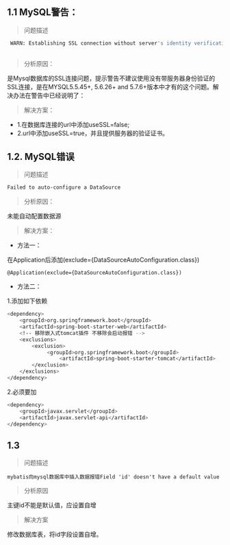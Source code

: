 ## 1.1 MySQL警告：
> 问题描述
``` bash 
 WARN: Establishing SSL connection without server's identity verification is not recommended. According to MySQL 5.5.45+, 5.6.26+ and 5.7.6+ requirements SSL connection must be established by default if explicit option isn't set. For compliance with existing applications not using SSL the verifyServerCertificate property is set to 'false'. You need either to explicitly disable SSL by setting useSSL=false, or set useSSL=true and provide truststore for server certificate verification.
 
```
> 分析原因：

是Mysql数据库的SSL连接问题，提示警告不建议使用没有带服务器身份验证的SSL连接，是在MYSQL5.5.45+, 5.6.26+ and 5.7.6+版本中才有的这个问题。解决办法在警告中已经说明了：

> 解决方案：

- 1.在数据库连接的url中添加useSSL=false;
- 2.url中添加useSSL=true，并且提供服务器的验证证书。

## 1.2. MySQL错误
> 问题描述
``` bash 
Failed to auto-configure a DataSource
```

> 分析原因：

未能自动配置数据源

> 解决方案：

- 方法一：

 在Application后添加(exclude={DataSourceAutoConfiguration.class})

 ```
 @Application(exclude={DataSourceAutoConfiguration.class})
```

- 方法二：

1.添加如下依赖

``` bash
<dependency>
    <groupId>org.springframework.boot</groupId>
    <artifactId>spring-boot-starter-web</artifactId>
    <!-- 移除嵌入式tomcat插件 不移除会启动报错 -->
    <exclusions>
        <exclusion>
             <groupId>org.springframework.boot</groupId>
                 <artifactId>spring-boot-starter-tomcat</artifactId>
        </exclusion>
    </exclusions>
</dependency>
```
2.必须要加

``` bash
<dependency>
    <groupId>javax.servlet</groupId>
    <artifactId>javax.servlet-api</artifactId>
</dependency>
```

## 1.3 
> 问题描述
``` 
mybatis向mysql数据库中插入数据报错Field 'id' doesn't have a default value
```

> 分析原因

主键id不能是默认值，应设置自增

> 解决方案

修改数据库表，将id字段设置自增。
